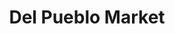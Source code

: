 ---
title: "Del Pueblo Market"
url: /ciudad-autonoma-de-buenos-aires/del-pueblo-market/
shop: frutería
---